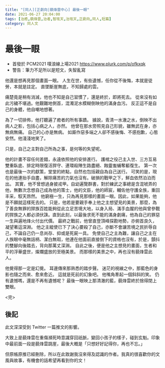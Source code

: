 ```yaml
---
title: "[同人][正劇向|藐烽雲中心] 最後一眼"
date: 2021-06-27 20:04:00
tags: [治癒,藐烽雲,治者,智玹天,治玹天,正劇向,同人,短篇]
category: 同人文
---
```


# 最後一眼

- 首發於 PCM2021 噗浪線上場2021 https://www.plurk.com/p/ofkxqk
- 警告：筆力不足所以是短文，失智亂寫

他還是想再見那個畫面一眼。
人生在世，有些遺憾，任你從不後悔，本就是徒勞，本就是註定。
直墜斷崖無底，不知歸處的雲。

<!--more-->

痛楚竟是稍有消減，他也不知是自己習慣了，還是終於，即將死去。
從來沒有如此污穢不堪過。他艱難地側首，混濁泥水模糊倒映他的滿身血污。
反正這不是自己的身體，他自嘲地想著。

為了一切排佈，他打聽遍了癒者的所有事蹟。
據說，青清一水澈之水，倒映不出病人之影，包括心病之人，亦然。
他曾在那水旁照見自己形貌，雖無武在身，亦無病無痛。
自己的心亦是無病。
如廝作惡多端之人卻不感後悔、不感抱歉，心態安然。他淺淺地笑了。

只是，自己之主對自己所為之事，是何等的失望呢。

他的計畫不容任何差錯，永遠依照他的安排進行。
護棺之役己主入世、三方互易雙重臥底、排定時限復活猂守、連環殺陣生路盡絕、蝕靈蚩蛹奪軀復生。
第一次也是最後一次的獻策，堂堂的終點，自然也包括親自為自己送行。
可笑的是，現在的他連抬手自盡，解除痛苦的力氣也沒有。破損的戰甲之下，鮮血依然泊泊而出。
其實，他不曾想過身披戎甲。自幼遍覽群書，對於練武之事總是含混唬弄的他，無數次念想自己成為他的策士，他的文臣，他的師宸，輔佐他守護全族，重回丰采，馭天昂然。
他窮極一生，只為再見那樣的畫面一眼。因此，如果能夠，他是不願就這樣死去的。
只是，他若是要親手奉上他之主想望見的美景，那麼，為了善良無罪的猂族百姓能夠從此立足苦境大地，以身入局、滿手血腥的他與曾參戰的猂族之人都必須伏誅。直到此刻，以最後求死不能的滿身劇痛，他為自己的罪惡一生與遍地烽火付出代價。
最終之戰前，他曾直登頂峰探勘地勢，亦俯首良久，凝望著這深淵。
他之主縱使已下了決心要殺了自己，亦斷不會讓苦境之民折辱自己，不論自己仍一息尚存、抑或是死屍一具。
免使自己之主為難，讓自己之主在人族眼中毫無話柄、潔白無瑕，他連在他面前直接倒下的資格也沒有，於是，顫抖的雙腳向後踏去，背向那萬丈深淵。
自此之後，便是他之主想見的畫面，生者和平的浮華盛世，燦爛盛放的至極美景。
而那樣的美景之中，再也沒有藐烽雲此人。

他覺得那一定是幻覺。
耳邊傳來那熟悉的踏步聲。
迷茫的視線之中，那藍色的身影也隨之而來、愈來愈近。
這就是死前的幻象吧。
他嘴角牽起一個斜斜的笑。
仍有遺憾嗎，還是不再有遺憾呢？
最後一眼映上那清澈的藍，藐烽雲終於捨得閉上雙眼。

<完>

## 後記

此文深深受到 Twitter 一篇推文的影響。

大致上是藐烽雲在重傷瀕死時意識穿回祇脈，變回小孩子的樣子，碰到玄魁。印象中最前面一段是藐烽雲跳崖，最後大概是「只想好好記得你，再也不忘。」

但原帳原推已經刪除，所以在此致謝我沒來得及認識的作者。我真的很喜歡你的文風與故事，有機會的話希望再看到你的文！
